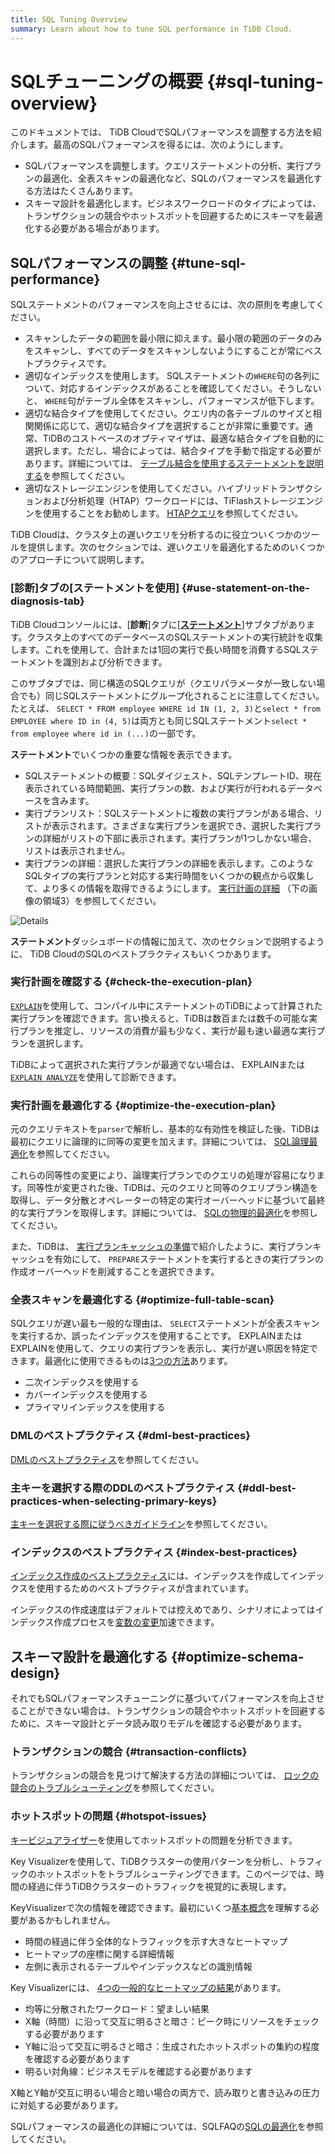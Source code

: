 ```yaml
---
title: SQL Tuning Overview
summary: Learn about how to tune SQL performance in TiDB Cloud.
---
```


# SQLチューニングの概要 {#sql-tuning-overview}

このドキュメントでは、 TiDB CloudでSQLパフォーマンスを調整する方法を紹介します。最高のSQLパフォーマンスを得るには、次のようにします。

-   SQLパフォーマンスを調整します。クエリステートメントの分析、実行プランの最適化、全表スキャンの最適化など、SQLのパフォーマンスを最適化する方法はたくさんあります。
-   スキーマ設計を最適化します。ビジネスワークロードのタイプによっては、トランザクションの競合やホットスポットを回避するためにスキーマを最適化する必要がある場合があります。

## SQLパフォーマンスの調整 {#tune-sql-performance}

SQLステートメントのパフォーマンスを向上させるには、次の原則を考慮してください。

-   スキャンしたデータの範囲を最小限に抑えます。最小限の範囲のデータのみをスキャンし、すべてのデータをスキャンしないようにすることが常にベストプラクティスです。
-   適切なインデックスを使用します。 SQLステートメントの`WHERE`句の各列について、対応するインデックスがあることを確認してください。そうしないと、 `WHERE`句がテーブル全体をスキャンし、パフォーマンスが低下します。
-   適切な結合タイプを使用してください。クエリ内の各テーブルのサイズと相関関係に応じて、適切な結合タイプを選択することが非常に重要です。通常、TiDBのコストベースのオプティマイザは、最適な結合タイプを自動的に選択します。ただし、場合によっては、結合タイプを手動で指定する必要があります。詳細については、 [テーブル結合を使用するステートメントを説明する](/explain-joins.md)を参照してください。
-   適切なストレージエンジンを使用してください。ハイブリッドトランザクションおよび分析処理（HTAP）ワークロードには、TiFlashストレージエンジンを使用することをお勧めします。 [HTAPクエリ](https://docs.pingcap.com/tidb/stable/dev-guide-hybrid-oltp-and-olap-queries)を参照してください。

TiDB Cloudは、クラスタ上の遅いクエリを分析するのに役立ついくつかのツールを提供します。次のセクションでは、遅いクエリを最適化するためのいくつかのアプローチについて説明します。

### [診断]タブの[ステートメントを使用] {#use-statement-on-the-diagnosis-tab}

TiDB Cloudコンソールには、[**診断**]タブに[<strong><a href="/tidb-cloud/tune-performance.md#statement-analysis">ステートメント</a></strong>]サブタブがあります。クラスタ上のすべてのデータベースのSQLステートメントの実行統計を収集します。これを使用して、合計または1回の実行で長い時間を消費するSQLステートメントを識別および分析できます。

このサブタブでは、同じ構造のSQLクエリが（クエリパラメータが一致しない場合でも）同じSQLステートメントにグループ化されることに注意してください。たとえば、 `SELECT * FROM employee WHERE id IN (1, 2, 3)`と`select * from EMPLOYEE where ID in (4, 5)`は両方とも同じSQLステートメント`select * from employee where id in (...)`の一部です。

**ステートメント**でいくつかの重要な情報を表示できます。

-   SQLステートメントの概要：SQLダイジェスト、SQLテンプレートID、現在表示されている時間範囲、実行プランの数、および実行が行われるデータベースを含みます。
-   実行プランリスト：SQLステートメントに複数の実行プランがある場合、リストが表示されます。さまざまな実行プランを選択でき、選択した実行プランの詳細がリストの下部に表示されます。実行プランが1つしかない場合、リストは表示されません。
-   実行プランの詳細：選択した実行プランの詳細を表示します。このようなSQLタイプの実行プランと対応する実行時間をいくつかの観点から収集して、より多くの情報を取得できるようにします。 [実行計画の詳細](https://docs.pingcap.com/tidb/stable/dashboard-statement-details#statement-execution-details-of-tidb-dashboard) （下の画像の領域3）を参照してください。

![Details](https://download.pingcap.com/images/docs/dashboard/dashboard-statement-detail.png)

**ステートメント**ダッシュボードの情報に加えて、次のセクションで説明するように、 TiDB CloudのSQLのベストプラクティスもいくつかあります。

### 実行計画を確認する {#check-the-execution-plan}

[`EXPLAIN`](/explain-overview.md)を使用して、コンパイル中にステートメントのTiDBによって計算された実行プランを確認できます。言い換えると、TiDBは数百または数千の可能な実行プランを推定し、リソースの消費が最も少なく、実行が最も速い最適な実行プランを選択します。

TiDBによって選択された実行プランが最適でない場合は、 EXPLAINまたは[`EXPLAIN ANALYZE`](/sql-statements/sql-statement-explain-analyze.md)を使用して診断できます。

### 実行計画を最適化する {#optimize-the-execution-plan}

元のクエリテキストを`parser`で解析し、基本的な有効性を検証した後、TiDBは最初にクエリに論理的に同等の変更を加えます。詳細については、 [SQL論理最適化](/sql-logical-optimization.md)を参照してください。

これらの同等性の変更により、論理実行プランでのクエリの処理が容易になります。同等性が変更された後、TiDBは、元のクエリと同等のクエリプラン構造を取得し、データ分散とオペレーターの特定の実行オーバーヘッドに基づいて最終的な実行プランを取得します。詳細については、 [SQLの物理的最適化](/sql-physical-optimization.md)を参照してください。

また、TiDBは、 [実行プランキャッシュの準備](/sql-prepared-plan-cache.md)で紹介したように、実行プランキャッシュを有効にして、 `PREPARE`ステートメントを実行するときの実行プランの作成オーバーヘッドを削減することを選択できます。

### 全表スキャンを最適化する {#optimize-full-table-scan}

SQLクエリが遅い最も一般的な理由は、 `SELECT`ステートメントが全表スキャンを実行するか、誤ったインデックスを使用することです。 EXPLAINまたはEXPLAINを使用して、クエリの実行プランを表示し、実行が遅い原因を特定できます。最適化に使用できるものは[3つの方法](https://docs.pingcap.com/tidb/stable/dev-guide-optimize-sql)あります。

-   二次インデックスを使用する
-   カバーインデックスを使用する
-   プライマリインデックスを使用する

### DMLのベストプラクティス {#dml-best-practices}

[DMLのベストプラクティス](https://docs.pingcap.com/tidb/stable/dev-guide-optimize-sql-best-practices#dml-best-practices)を参照してください。

### 主キーを選択する際のDDLのベストプラクティス {#ddl-best-practices-when-selecting-primary-keys}

[主キーを選択する際に従うべきガイドライン](https://docs.pingcap.com/tidb/stable/dev-guide-create-table#guidelines-to-follow-when-selecting-primary-key)を参照してください。

### インデックスのベストプラクティス {#index-best-practices}

[インデックス作成のベストプラクティス](https://docs.pingcap.com/tidb/stable/dev-guide-index-best-practice)には、インデックスを作成してインデックスを使用するためのベストプラクティスが含まれています。

インデックスの作成速度はデフォルトでは控えめであり、シナリオによってはインデックス作成プロセスを[変数の変更](https://docs.pingcap.com/tidb/stable/dev-guide-optimize-sql-best-practices#add-index-best-practices)加速できます。

<!--
### Use the slow log memory mapping table

You can query the contents of the slow query log by querying the [INFORMATION_SCHEMA.SLOW_QUERY](/identify-slow-queries.md#memory-mapping-in-slow-log) table, and find the structure in the [`SLOW_QUERY`](/information-schema/information-schema-slow-query.md) table. Using this table, you can perform queries using different fields to find potential problems.

The recommended analysis process for slow queries is as follows.

1. [Identify the performance bottleneck of the query](/analyze-slow-queries.md#identify-the-performance-bottleneck-of-the-query). That is, identify the part of the query process that takes long time.
2. [Analyze system issues](/analyze-slow-queries.md#analyze-system-issues). According to the bottleneck point, combine the monitoring, logging and other information at that time to find the possible causes.
3. [Analyze optimizer issues](/analyze-slow-queries.md#analyze-optimizer-issues). Analyze whether there is a better execution plan.
-->

## スキーマ設計を最適化する {#optimize-schema-design}

それでもSQLパフォーマンスチューニングに基づいてパフォーマンスを向上させることができない場合は、トランザクションの競合やホットスポットを回避するために、スキーマ設計とデータ読み取りモデルを確認する必要があります。

### トランザクションの競合 {#transaction-conflicts}

トランザクションの競合を見つけて解決する方法の詳細については、 [ロックの競合のトラブルシューティング](https://docs.pingcap.com/tidb/stable/troubleshoot-lock-conflicts#troubleshoot-lock-conflicts)を参照してください。

### ホットスポットの問題 {#hotspot-issues}

[キービジュアライザー](/tidb-cloud/tune-performance.md#key-visualizer)を使用してホットスポットの問題を分析できます。

Key Visualizerを使用して、TiDBクラスターの使用パターンを分析し、トラフィックのホットスポットをトラブルシューティングできます。このページでは、時間の経過に伴うTiDBクラスターのトラフィックを視覚的に表現します。

KeyVisualizerで次の情報を確認できます。最初にいくつ[基本概念](https://docs.pingcap.com/tidb/stable/dashboard-key-visualizer#basic-concepts)を理解する必要があるかもしれません。

-   時間の経過に伴う全体的なトラフィックを示す大きなヒートマップ
-   ヒートマップの座標に関する詳細情報
-   左側に表示されるテーブルやインデックスなどの識別情報

Key Visualizerには、 [4つの一般的なヒートマップの結果](https://docs.pingcap.com/tidb/stable/dashboard-key-visualizer#common-heatmap-types)があります。

-   均等に分散されたワークロード：望ましい結果
-   X軸（時間）に沿って交互に明るさと暗さ：ピーク時にリソースをチェックする必要があります
-   Y軸に沿って交互に明るさと暗さ：生成されたホットスポットの集約の程度を確認する必要があります
-   明るい対角線：ビジネスモデルを確認する必要があります

X軸とY軸が交互に明るい場合と暗い場合の両方で、読み取りと書き込みの圧力に対処する必要があります。

SQLパフォーマンスの最適化の詳細については、SQLFAQの[SQLの最適化](https://docs.pingcap.com/tidb/stable/sql-faq#sql-optimization)を参照してください。
